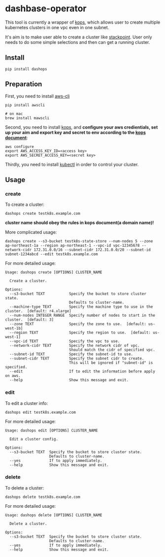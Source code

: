 # dashbase-operator

This tool is currently a wrapper of [kops](https://github.com/kubernetes/kops), which allows user to create multiple kubernetes clusters in one vpc even in one subnet.

It's aim is to make user able to create a cluster like [stackpoint](https://stackpoint.io/). User only needs to do some simple selections and then can get a running cluster.

## Install

`pip install dashops`

## Preparation

First, you need to install [aws-cli](https://github.com/aws/aws-cli)

```
pip install awscli

# on mac
brew install mawscli
```

Second, you need to install [kops](https://github.com/kubernetes/kops), and **configure your aws credientials, set up your aim and export key and secret to env according to the [kops document](https://github.com/kubernetes/kops/blob/master/docs/aws.md)**:

```
aws configure
export AWS_ACCESS_KEY_ID=<access key>
export AWS_SECRET_ACCESS_KEY=<secret key>
```

Thirdly, you need to install [kubectl](https://kubernetes.io/docs/tasks/tools/install-kubectl/) in order to control your cluster.

## Usage

### create

To create a cluster:

```Shell
dashops create testk8s.example.com
```

**cluster name should obey the rules in kops document(a domain name)!**

More complicated usage:

```
dashops create --s3-bucket testk8s-state-store --num-nodes 5 --zone ap-northeast-1a --region ap-northeast-1 --vpc-id vpc-12345678 --network-cidr 172.31.0.0/16 --subnet-cidr 172.31.0.0/20 --subnet-id subnet-1234abcd --edit testk8s.example.com
```



For more detailed usage:

```
Usage: dashops create [OPTIONS] CLUSTER_NAME

  Create a cluster.

Options:
  --s3-bucket TEXT           Specify the bucket to store cluster state.
                             Defaults to cluster-name.
  --machine-type TEXT        Specify the machine type to use in the cluster.  [default: r4.xlarge]
  --num-nodes INTEGER RANGE  Specify number of nodes to start in the cluster.  [default: 3]
  --zone TEXT                Specify the zone to use.  [default: us-west-1b]
  --region TEXT              Specify the region to use.  [default: us-west-1]
  --vpc-id TEXT              Specify the vpc to use.
  --network-cidr TEXT        Specify the network cidr of vpc.
                             Should match the cidr of specified vpc.
  --subnet-id TEXT           Specify the subnet-id to use.
  --subnet-cidr TEXT         Specify the subnet cidr to create.
                             This will be ignored if "subnet-id" is specified.
  --edit                     If to edit the information before apply on aws.
  --help                     Show this message and exit.
```

### edit

To edit a cluster info:

```
dashops edit testk8s.example.com
```

For more detailed usage:

```
Usage: dashops edit [OPTIONS] CLUSTER_NAME

  Edit a cluster config.

Options:
  --s3-bucket TEXT  Specify the bucket to store cluster state.
                    Defaults to cluster-name.
  --yes             If to apply immediately.
  --help            Show this message and exit.
```

### delete

To delete a cluster:

```
dashops delete testk8s.example.com
```

For more detailed usage:

```
Usage: dashops delete [OPTIONS] CLUSTER_NAME

  Delete a cluster.

Options:
  --s3-bucket TEXT  Specify the bucket to store cluster state.
                    Defaults to cluster-name.
  --yes             If to apply immediately.
  --help            Show this message and exit.
```

